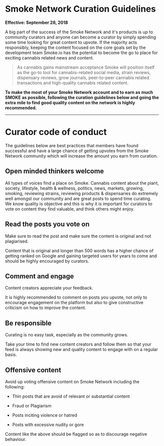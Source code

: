 # Smoke Network Curation Guidelines

**Effective: September 28, 2018**

A big part of the success of the Smoke Network and it's products is up to community curators and anyone can become a curator by simply spending some time looking for great content to upvote. If the majority acts responsibly, keeping the content focused on the core goals set by the development team Smoke.io has the potential to become the go to place for exciting cannabis related news and content.

> As cannabis gains mainstream acceptance Smoke will position itself as the go-to tool for cannabis-related social media, strain reviews, dispensary reviews, grow journals, peer-to-peer cannabis related transactions and high-quality cannabis related content.



**To make the most of your Smoke Network account and to earn as much SMOKE as possible, following the curation guidelines below and going the extra mile to find good quality content on the network is highly recommended.**

---

# Curator code of conduct

The guidelines below are best practices that members have found successful and have a large chance of getting upvotes from the Smoke Network community which will increase the amount you earn from curation.

## Open minded thinkers welcome

All types of voices find a place on Smoke. Cannabis content about the plant, society, lifestyle, health & wellness, politics, news, markets, growing, smoking, reviewing strains, reviewing products & dispensaries do extremely well amongst our community and are great posts to spend time curating. We know quality is objective and this is why it is important for curators to vote on content they find valuable, and think others might enjoy.

## Read the posts you vote on

Make sure to read the post and make sure the content is original and not plagiarised.

Content that is original and longer than 500 words has a higher chance of getting ranked on Google and gaining targeted users for years to come and should be highly encouraged by curators.

## Comment and engage

Content creators appreciate your feedback.

It is highly recommended to comment on posts you upvote, not only to encourage engagement on the platform but also to give constructive criticism on how to improve the content.

## Be responsible

Curating is no easy task, especially as the community grows.

Take your time to find new content creators and follow them so that your feed is always showing new and quality content to engage with on a regular basis.

## Offensive content

Avoid up voting offensive content on Smoke Network including the following:  

-   Thin posts that are avoid of relevant or substantial content

-   Fraud or Plagiarism

-   Posts inciting violence or hatred

-   Posts with excessive nudity or gore


Content like the above should be flagged so as to discourage negative behaviour.
